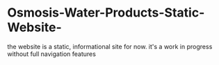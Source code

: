 # Osmosis-Water-Products-Static-Website-
the website is a static, informational site for now. it's  a work in progress without full navigation features
